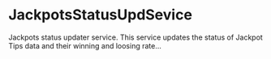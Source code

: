# JackpotsStatusUpdSevice
Jackpots status updater service.
This service updates the status of Jackpot Tips data and their winning and loosing rate...
